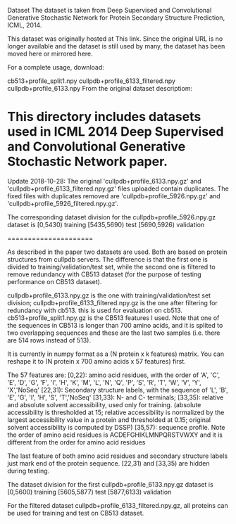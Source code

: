 Dataset 
The dataset is taken from Deep Supervised and Convolutional Generative Stochastic Network for Protein Secondary Structure Prediction, ICML, 2014.

This dataset was originally hosted at This link. Since the original URL is no longer available and the dataset is still used by many, the dataset has been moved here or mirrored here.

For a complete usage, download:

cb513+profile_split1.npy
cullpdb+profile_6133_filtered.npy
cullpdb+profile_6133.npy
From the original dataset descriptiom:

This directory includes datasets used in ICML 2014 Deep Supervised and Convolutional Generative Stochastic Network paper.
=====================

Update 2018-10-28:
The original 'cullpdb+profile_6133.npy.gz' and 'cullpdb+profile_6133_filtered.npy.gz' files uploaded contain duplicates. The fixed files with duplicates removed are  'cullpdb+profile_5926.npy.gz' and 'cullpdb+profile_5926_filtered.npy.gz'.

The corresponding dataset division for the cullpdb+profile_5926.npy.gz dataset is
[0,5430) training
[5435,5690) test 
[5690,5926) validation

=====================

As described in the paper two datasets are used. Both are based on protein structures from cullpdb servers. The difference is that the first one is divided to training/validation/test set, while the second one is filtered to remove redundancy with CB513 dataset (for the purpose of testing performance on CB513 dataset).

cullpdb+profile_6133.npy.gz is the one with training/validation/test set division;
cullpdb+profile_6133_filtered.npy.gz is the one after filtering for redundancy with cb513. this is used for evaluation on cb513.
cb513+profile_split1.npy.gz is the CB513 features I used. Note that one of the sequences in CB513 is longer than 700 amino acids, and it is splited to two overlapping sequences and these are the last two samples (i.e. there are 514 rows instead of 513).


It is currently in numpy format as a (N protein x k features) matrix. You can reshape it to (N protein x 700 amino acids x 57 features) first. 

The 57 features are:
[0,22): amino acid residues, with the order of 'A', 'C', 'E', 'D', 'G', 'F', 'I', 'H', 'K', 'M', 'L', 'N', 'Q', 'P', 'S', 'R', 'T', 'W', 'V', 'Y', 'X','NoSeq'
[22,31): Secondary structure labels, with the sequence of 'L', 'B', 'E', 'G', 'I', 'H', 'S', 'T','NoSeq'
[31,33): N- and C- terminals;
[33,35): relative and absolute solvent accessibility, used only for training. (absolute accessibility is thresholded at 15; relative accessibility is normalized by the largest accessibility value in a protein and thresholded at 0.15; original solvent accessibility is computed by DSSP)
[35,57): sequence profile. Note the order of amino acid residues is ACDEFGHIKLMNPQRSTVWXY and it is different from the order for amino acid residues

The last feature of both amino acid residues and secondary structure labels just mark end of the protein sequence. 
[22,31) and [33,35) are hidden during testing.


The dataset division for the first cullpdb+profile_6133.npy.gz dataset is
[0,5600) training
[5605,5877) test 
[5877,6133) validation

 For the filtered dataset cullpdb+profile_6133_filtered.npy.gz, all proteins can be used for training and test on CB513 dataset.
 
